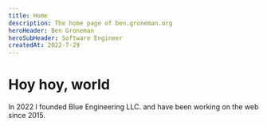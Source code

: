 ```yaml
---
title: Home
description: The home page of ben.groneman.org
heroHeader: Ben Groneman
heroSubHeader: Software Engineer
createdAt: 2022-7-29
---
```


# Hoy hoy, world

In 2022 I founded Blue Engineering LLC. and have been working on the web since 2015.

